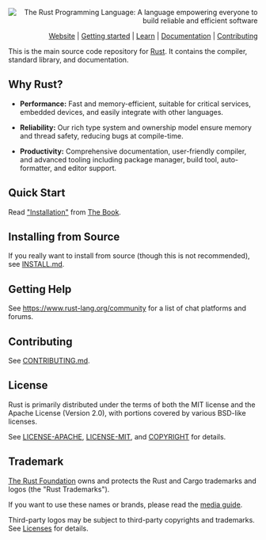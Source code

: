 <section align="center" style="text-align:right;">

  ![The Rust Programming Language: A language empowering everyone to build reliable and efficient software](https://www.rust-lang.org/static/images/rust-social-wide.jpg)

  [Website] | [Getting started] | [Learn] | [Documentation] | [Contributing]

</section>



This is the main source code repository for [Rust]. It contains the compiler,
standard library, and documentation.

[Rust]: https://www.rust-lang.org/


[Website]: https://www.rust-lang.org
[Getting started]: https://www.rust-lang.org/learn/get-started
[Learn]: https://www.rust-lang.org/learn
[Documentation]: https://www.rust-lang.org/learn#learn-use
[Contributing]: CONTRIBUTING.md

## Why Rust?

- **Performance:** Fast and memory-efficient, suitable for critical services, embedded devices, and easily integrate with other languages.

- **Reliability:** Our rich type system and ownership model ensure memory and thread safety, reducing bugs at compile-time.

- **Productivity:** Comprehensive documentation, user-friendly compiler, and advanced tooling including package manager, build tool, auto-formatter, and editor support.

## Quick Start

Read ["Installation"] from [The Book].

["Installation"]: https://doc.rust-lang.org/book/ch01-01-installation.html
[The Book]: https://doc.rust-lang.org/book/index.html

## Installing from Source

If you really want to install from source (though this is not recommended), see
[INSTALL.md](INSTALL.md).

## Getting Help

See https://www.rust-lang.org/community for a list of chat platforms and forums.

## Contributing

See [CONTRIBUTING.md](CONTRIBUTING.md).

## License

Rust is primarily distributed under the terms of both the MIT license and the
Apache License (Version 2.0), with portions covered by various BSD-like
licenses.

See [LICENSE-APACHE](LICENSE-APACHE), [LICENSE-MIT](LICENSE-MIT), and
[COPYRIGHT](COPYRIGHT) for details.

## Trademark

[The Rust Foundation][rust-foundation] owns and protects the Rust and Cargo
trademarks and logos (the "Rust Trademarks").

If you want to use these names or brands, please read the
[media guide][media-guide].

Third-party logos may be subject to third-party copyrights and trademarks. See
[Licenses][policies-licenses] for details.

[rust-foundation]: https://foundation.rust-lang.org/
[media-guide]: https://foundation.rust-lang.org/policies/logo-policy-and-media-guide/
[policies-licenses]: https://www.rust-lang.org/policies/licenses
